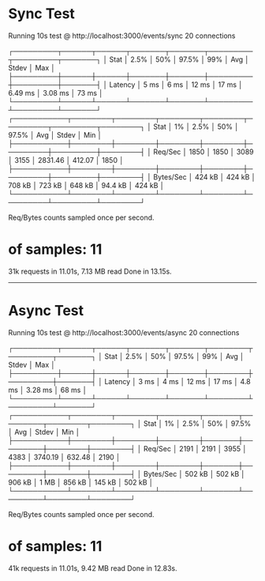 # Sync Test
Running 10s test @ http://localhost:3000/events/sync
20 connections


┌─────────┬──────┬──────┬───────┬───────┬─────────┬─────────┬───────┐
│ Stat    │ 2.5% │ 50%  │ 97.5% │ 99%   │ Avg     │ Stdev   │ Max   │
├─────────┼──────┼──────┼───────┼───────┼─────────┼─────────┼───────┤
│ Latency │ 5 ms │ 6 ms │ 12 ms │ 17 ms │ 6.49 ms │ 3.08 ms │ 73 ms │
└─────────┴──────┴──────┴───────┴───────┴─────────┴─────────┴───────┘
┌───────────┬────────┬────────┬────────┬────────┬─────────┬─────────┬────────┐
│ Stat      │ 1%     │ 2.5%   │ 50%    │ 97.5%  │ Avg     │ Stdev   │ Min    │
├───────────┼────────┼────────┼────────┼────────┼─────────┼─────────┼────────┤
│ Req/Sec   │ 1850   │ 1850   │ 3089   │ 3155   │ 2831.46 │ 412.07  │ 1850   │
├───────────┼────────┼────────┼────────┼────────┼─────────┼─────────┼────────┤
│ Bytes/Sec │ 424 kB │ 424 kB │ 708 kB │ 723 kB │ 648 kB  │ 94.4 kB │ 424 kB │
└───────────┴────────┴────────┴────────┴────────┴─────────┴─────────┴────────┘

Req/Bytes counts sampled once per second.
# of samples: 11

31k requests in 11.01s, 7.13 MB read
Done in 13.15s.

---

# Async Test
Running 10s test @ http://localhost:3000/events/async
20 connections


┌─────────┬──────┬──────┬───────┬───────┬────────┬─────────┬───────┐
│ Stat    │ 2.5% │ 50%  │ 97.5% │ 99%   │ Avg    │ Stdev   │ Max   │
├─────────┼──────┼──────┼───────┼───────┼────────┼─────────┼───────┤
│ Latency │ 3 ms │ 4 ms │ 12 ms │ 17 ms │ 4.8 ms │ 3.28 ms │ 68 ms │
└─────────┴──────┴──────┴───────┴───────┴────────┴─────────┴───────┘
┌───────────┬────────┬────────┬────────┬───────┬─────────┬────────┬────────┐
│ Stat      │ 1%     │ 2.5%   │ 50%    │ 97.5% │ Avg     │ Stdev  │ Min    │
├───────────┼────────┼────────┼────────┼───────┼─────────┼────────┼────────┤
│ Req/Sec   │ 2191   │ 2191   │ 3955   │ 4383  │ 3740.19 │ 632.48 │ 2190   │
├───────────┼────────┼────────┼────────┼───────┼─────────┼────────┼────────┤
│ Bytes/Sec │ 502 kB │ 502 kB │ 906 kB │ 1 MB  │ 856 kB  │ 145 kB │ 502 kB │
└───────────┴────────┴────────┴────────┴───────┴─────────┴────────┴────────┘

Req/Bytes counts sampled once per second.
# of samples: 11

41k requests in 11.01s, 9.42 MB read
Done in 12.83s.